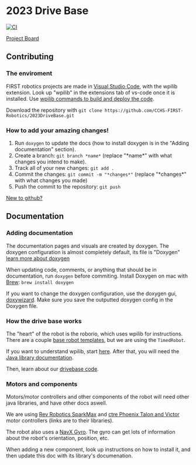 # 2023 Drive Base
[![CI](https://github.com/CCHS-FIRST-Robotics/2023DriveBase/actions/workflows/main.yml/badge.svg)](https://github.com/CCHS-FIRST-Robotics/2023DriveBase/actions/workflows/main.yml)

[Project Board](https://docs.google.com/document/d/15ajK8g77htJsg22ZYEKL1gVa0hAAOZJdVJMOak42eIU/edit?usp=sharing)

## Contributing

### The enviroment

FIRST robotics projects are made in [Visual Studio Code](https://code.visualstudio.com), with the wpilib extension. Look up "wpilib" in the extensions tab of vs-code once it is installed. Use [wpilib commands to build and deploy the code](https://docs.wpilib.org/en/stable/docs/software/vscode-overview/vscode-basics.html). 

Download the repository with `git clone https://github.com/CCHS-FIRST-Robotics/2023DriveBase.git`
 
### How to add your amazing changes!

1. Run `doxygen` to update the docs (how to install doxygen is in the "Adding documentation" section).
2. Create a branch:
`git branch *name*` (replace "\*name\*" with what changes you intend to make).
3. Track all of your new changes:
`git add .`
4. Commit the changes: `git commit -m "*changes*"` (replace "\*changes\*" with what changes you made)
5. Push the commit to the repository: `git push` 


[New to github?](https://docs.github.com/en/get-started/quickstart/set-up-git)

## Documentation

### Adding documentation

The documentation pages and visuals are created by doxygen. The doxygen configuration is almost completely default, its file is "Doxygen" [learn more about doxygen](https://www.doxygen.nl 'Doxygen')

When updating code, comments, or anything that should be in documentation, run 
`doxygen` 
before commiting. Install Doxygen on mac with [Brew](https://brew.sh): `brew install doxygen`

If you want to change the doxygen configuration, use the doxygen gui, [doxywizard](https://www.doxygen.nl/download.html). Make sure you save the outputted doxygen config in the Doxygen file. 

### How the drive base works

The "heart" of the robot is the roborio, which uses wpilib for instructions. There are a couple [base robot templates](https://docs.wpilib.org/en/stable/docs/software/vscode-overview/creating-robot-program.html), but we are using the `TimedRobot`.

If you want to understand wpilib, start [here](https://docs.wpilib.org/en/stable/docs/zero-to-robot/introduction.html). After that, you will need the [Java library documentation](https://github.wpilib.org/allwpilib/docs/release/java/). 

Then, learn about our [drivebase code](https://cchs-first-robotics.github.io/2023DriveBase/html/annotated.html). 

### Motors and components

Motors/motor controllers and other components of the robot will need other java libraries, and have other docs aswell.

We are using [Rev Robotics SparkMax](https://codedocs.revrobotics.com/java/index.html) and [ctre Phoenix Talon and Victor](https://api.ctr-electronics.com/phoenix/release/java/com/ctre/phoenix/motorcontrol/package-summary.html) motor controllers (links are to their libraries).

The robot also uses a [NavX Gyro](https://www.kauailabs.com/public_files/navx-mxp/apidocs/java/com/kauailabs/navx/frc/package-summary.html). The gyro can get lots of information about the robot's orientation, position, etc.

When adding a new component, look up instructions on how to install it, and then update this doc with its library's documenation.
